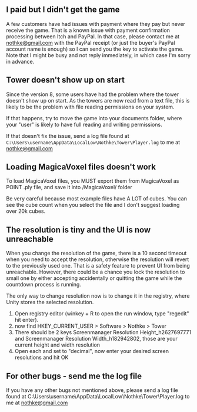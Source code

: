## I paid but I didn't get the game

A few customers have had issues with payment where they pay but never receive the game. That is a known issue with payment confirmation processing between Itch and PayPal. In that case, please contact me at nothke@gmail.com with the PayPal receipt (or just the buyer's PayPal account name is enough) so I can send you the key to activate the game. Note that I might be busy and not reply immediately, in which case I'm sorry in advance.

## Tower doesn't show up on start

Since the version 8, some users have had the problem where the tower doesn't show up on start. As the towers are now read from a text file, this is likely to be the problem with file reading permissions on your system.

If that happens, try to move the game into your documents folder, where your "user" is likely to have full reading and writing permissions. 

If that doesn't fix the issue, send a log file found at 
`C:\Users\username\AppData\LocalLow\Nothke\Tower\Player.log`
to me at nothke@gmail.com

## Loading MagicaVoxel files doesn't work

To load MagicaVoxel files, you MUST export them from MagicaVoxel as POINT .ply file, and save it into <GamePath>/MagicaVoxel/ folder

Be very careful because most example files have A LOT of cubes. You can see the cube count when you select the file and I don't suggest loading over 20k cubes.

## The resolution is tiny and the UI is now unreachable

When you change the resolution of the game, there is a 10 second timeout when you need to accept the resolution, otherwise the resolution will revert to the previously used one. That is a safety feature to prevent UI from being unreachable.
However, there could be a chance you lock the resolution to small one by either accepting accidentally or quitting the game while the countdown process is running.

The only way to change resolution now is to change it in the registry, where Unity stores the selected resolution.

1. Open registry editor (winkey + R to open the run window, type "regedit" hit enter).
2. now find HKEY_CURRENT_USER > Software > Nothke > Tower
3. There should be 2 keys Screenmanager Resolution Height_h2627697771 and Screenmanager Resolution Width_h182942802, those are your current height and width resolution
4. Open each and set to "decimal", now enter your desired screen resolutions and hit OK

## For other bugs - send me the log file

If you have any other bugs not mentioned above, please send a log file found at C:\Users\username\AppData\LocalLow\Nothke\Tower\Player.log to me at nothke@gmail.com
